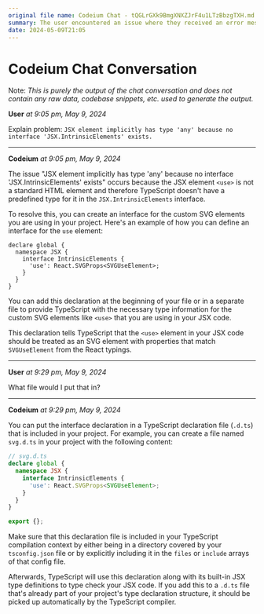 ```yaml
---
original file name: Codeium Chat - tQGLrGXk9BmgXNXZJrF4u1LTzBbzgTXH.md
summary: The user encountered an issue where they received an error message stating that a JSX element implicitly has type 'any' because no interface 'JSX.IntrinsicElements' exists. The assistant provided guidance on how to resolve this issue by creating an interface for custom SVG elements in a TypeScript declaration file. The user then asked where to put this declaration, and the assistant recommended putting it in a TypeScript declaration file (`.d.ts`) that is included in the project, such as a file named `svg.d.ts`. The assistant also explained how to ensure that this declaration file is included in the TypeScript compilation context.
date: 2024-05-09T21:05
---
```


# Codeium Chat Conversation

Note: _This is purely the output of the chat conversation and does not contain any raw data, codebase snippets, etc. used to generate the output._

**User** _at 9:05 pm, May 9, 2024_

Explain problem: `JSX element implicitly has type 'any' because no interface 'JSX.IntrinsicElements' exists.`

---

**Codeium** _at 9:05 pm, May 9, 2024_

The issue "JSX element implicitly has type 'any' because no interface 'JSX.IntrinsicElements' exists" occurs because the JSX element `<use>` is not a standard HTML element and therefore TypeScript doesn't have a predefined type for it in the `JSX.IntrinsicElements` interface.

To resolve this, you can create an interface for the custom SVG elements you are using in your project. Here's an example of how you can define an interface for the `use` element:

```tsx
declare global {
  namespace JSX {
    interface IntrinsicElements {
      'use': React.SVGProps<SVGUseElement>;
    }
  }
}
```

You can add this declaration at the beginning of your file or in a separate file to provide TypeScript with the necessary type information for the custom SVG elements like `<use>` that you are using in your JSX code.

This declaration tells TypeScript that the `<use>` element in your JSX code should be treated as an SVG element with properties that match `SVGUseElement` from the React typings.

---

**User** _at 9:29 pm, May 9, 2024_

What file would I put that in?

---

**Codeium** _at 9:29 pm, May 9, 2024_

You can put the interface declaration in a TypeScript declaration file (`.d.ts`) that is included in your project. For example, you can create a file named `svg.d.ts` in your project with the following content:

```typescript
// svg.d.ts
declare global {
  namespace JSX {
    interface IntrinsicElements {
      'use': React.SVGProps<SVGUseElement>;
    }
  }
}

export {};
```

Make sure that this declaration file is included in your TypeScript compilation context by either being in a directory covered by your `tsconfig.json` file or by explicitly including it in the `files` or `include` arrays of that config file.

Afterwards, TypeScript will use this declaration along with its built-in JSX type definitions to type check your JSX code. If you add this to a `.d.ts` file that's already part of your project's type declaration structure, it should be picked up automatically by the TypeScript compiler.